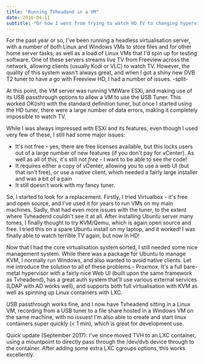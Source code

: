 ```yaml
---
title: "Running TVheadend in a VM"
date: 2016-04-11
subtitle: "Or how I went from trying to watch HD TV to changing hypervisor..."
---
```

For the past year or so, I've been running a headless virtualisation server, with a number of both Linux and Windows VMs to store files and for other home server tasks, as well as a load of Linux VMs that I'd spin up for testing software.
One of these servers streams live TV from Freeview across the network, allowing clients (usually Kodi or VLC) to watch TV. However, the quality of this system wasn't always great, and when I got a shiny new DVB T2 tuner to have a go with Freeview HD, I had a number of issues.
-split-


At this point, the VM server was running VMWare ESXi, and making use of its USB passthrough options to allow a VM to use the USB Tuner. This worked OK(ish) with the standard definition tuner, but once I started using the HD tuner, there were a large number of data errors, making it completely impossible to watch TV.

While I was always impressed with ESXi and its features, even though I used very few of these, I still had some major issues:
- It's not free - yes, there are free licenses available, but this locks users out of a large number of new features (if you don't pay for vCenter). As well as all of this, it's still not *free* - I want to be able to see the code!
- It requires either a copy of vCenter, allowing you to use a web UI (but that isn't free), or use a native client, which needed a fairly large installer and was a bit of a pain
- It still doesn't work with my fancy tuner.

So, I started to look for a replacement. Firstly, I tried Virtualbox - it's free and open source, and I've used it for years to run VMs on my main machines. Sadly, that had even more issues with the tuner, to the extent where Tvheadend couldn't see it at all. After installing Ubuntu server many tomes, I finally thought to try KVM/Qemu, which is again open source and free. I tried this on a spare Ubuntu install on my laptop, and it worked! I was finally able to watch terrible TV again, but now in HD!

Now that I had the core virtualisation system sorted, I still needed some nice management system. While there was a package for Ubuntu to manage KVM, I normally run Windows, and also wanted to avoid native clients. Let me introduce the solution to all of these problems - Proxmox. It's a full bare-metal hypervisor with a fairly nice Web UI (built upon the same framework as Tvheadend), has a great auth system that'll use various external services (LDAP with AD works well), and supports both full virtualisation with KVM as well as spinning up Linux containers with LXC.

USB passthrough works fine, and I now have Tvheadend sitting in a Linux VM, recording from a USB tuner to a file share hosted in a Windows VM on the same machine, with no issues! I'm also able to create and start linux containers super quickly (< 1 min), which is great for development use.

Quick update (September 2017): I've since moved TVH to an LXC container, using a mountpoint to directly pass through the /dev/dvb device through to the container. After adding some extra LXC cgroups options, this works excellently.

